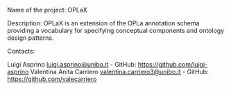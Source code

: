 Name of the project: OPLaX

Description: OPLaX is an extension of the OPLa annotation schema providing a vocabulary for specifying conceptual components and ontology design patterns.

Contacts:

Luigi Asprino luigi.asprino@unibo.it - GitHub: https://github.com/luigi-asprino
Valentina Anita Carriero valentina.carriero3@unibo.it - GitHub: https://github.com/valecarriero
